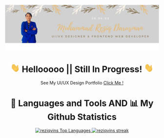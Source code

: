 [![Header](https://github.com/reziqvins/reziqvins/blob/5ad1f52a35b543be05049f1d91bef8b7df026c85/banner.png "Header")]()

<h1 align='center'><img src="https://github.com/reziqvins/reziqvins/blob/5ad1f52a35b543be05049f1d91bef8b7df026c85/wave.gif" width="30px" height="30px" /> Hellooooo     ||     Still In Progress! <img src="https://github.com/reziqvins/reziqvins/blob/5ad1f52a35b543be05049f1d91bef8b7df026c85/wave.gif" width="30px" height="30px" /> </h1>

<p align='center'>See My UI/UX Design Portfolio
<a href="https://drive.google.com/file/d/1pKwe6vM9bRA98XYqfpD5QPbEBJVBF37_/view?usp=sharing">Click Me !</a> </p>
 
<h1 align='center'> 🚀 Languages and Tools AND 📊 My Github Statistics</h1>

<p align='center'>
<a href="https://github.com/reziqvins">
<img alt="reziqvins Top Languages" src="https://github-readme-stats.vercel.app/api/top-langs/?username=reziqvins&langs_count=8&count_private=true&layout=compact&theme=gruvbox&hide_border=true&bg_color=0D1117" />
</a>
 <a href="https://github.com/reziqvins">
<img alt="reziqvins streak" src="https://github-readme-streak-stats.herokuapp.com/?user=reziqvins&show_icons=true&count_private=true&theme=gruvbox&hide_border=true&bg_color=0D1117"/>
</a>

